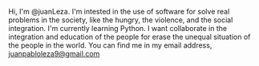 Hi, I'm @juanLeza.
I'm intested in the use of software for solve real problems in the society, like the hungry, the violence, and the social integration.
I'm currently learning Python. 
I want collaborate in the integration and education of the people for erase the unequal situation of the people in the world.
You can find me in my email address, juanpabloleza9@gmail.com
